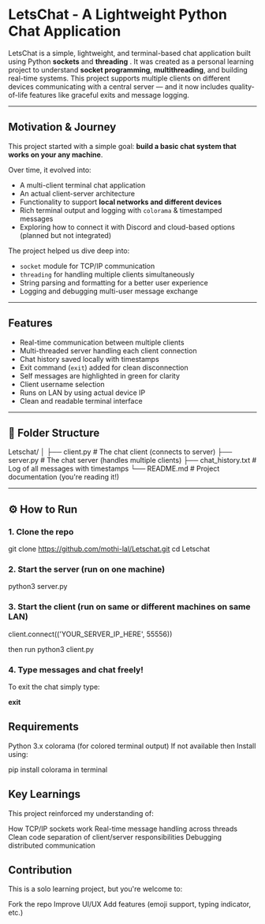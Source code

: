 # LetsChat - A Lightweight Python Chat Application

LetsChat is a simple, lightweight, and terminal-based chat application built using Python **sockets** and **threading** . It was created as a personal learning project to understand **socket programming**, **multithreading**, and building real-time systems. This project supports multiple clients on different devices communicating with a central server — and it now includes quality-of-life features like graceful exits and message logging.

---

## Motivation & Journey

This project started with a simple goal: **build a basic chat system that works on your any machine**.

Over time, it evolved into:
- A multi-client terminal chat application 
- An actual client-server architecture 
- Functionality to support **local networks and different devices** 
- Rich terminal output and logging with `colorama` & timestamped messages 
- Exploring how to connect it with Discord and cloud-based options (planned but not integrated)

The project helped us dive deep into:
- `socket` module for TCP/IP communication
- `threading` for handling multiple clients simultaneously
- String parsing and formatting for a better user experience
- Logging and debugging multi-user message exchange

---

## Features

- Real-time communication between multiple clients
- Multi-threaded server handling each client connection
- Chat history saved locally with timestamps
- Exit command (`exit`) added for clean disconnection
- Self messages are highlighted in green for clarity
- Client username selection
- Runs on LAN by using actual device IP
- Clean and readable terminal interface

---

## 📁 Folder Structure

Letschat/
│
├── client.py # The chat client (connects to server)
├── server.py # The chat server (handles multiple clients)
├── chat_history.txt # Log of all messages with timestamps
└── README.md # Project documentation (you're reading it!)


---

## ⚙️ How to Run

### 1. Clone the repo

git clone https://github.com/mothi-lal/Letschat.git
cd Letschat

### 2. Start the server (run on one machine)
python3 server.py

### 3. Start the client (run on same or different machines on same LAN)
client.connect(('YOUR_SERVER_IP_HERE', 55556))

then run python3 client.py

### 4. Type messages and chat freely!

To exit the chat simply type:

**exit**

## Requirements

Python 3.x
colorama (for colored terminal output)
If not available then Install using:

pip install colorama in terminal

## Key Learnings

This project reinforced my understanding of:

How TCP/IP sockets work
Real-time message handling across threads
Clean code separation of client/server responsibilities
Debugging distributed communication

## Contribution

This is a solo learning project, but you're welcome to:

Fork the repo
Improve UI/UX
Add features (emoji support, typing indicator, etc.)

